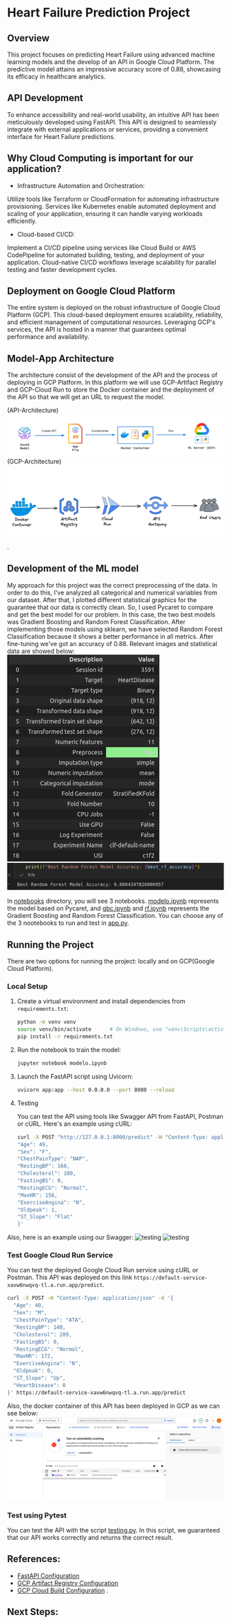 # Heart Failure Prediction Project

## Overview

This project focuses on predicting Heart Failure using advanced machine learning models and the develop of an API in Google Cloud Platform. The predictive model attains an impressive accuracy score of 0.88, showcasing its efficacy in healthcare analytics.

## API Development

To enhance accessibility and real-world usability, an intuitive API has been meticulously developed using FastAPI. This API is designed to seamlessly integrate with external applications or services, providing a convenient interface for Heart Failure predictions.

## Why Cloud Computing is important for our application?

- Infrastructure Automation and Orchestration:

Utilize tools like Terraform or CloudFormation for automating infrastructure provisioning. Services like Kubernetes enable automated deployment and scaling of your application, ensuring it can handle varying workloads efficiently.

- Cloud-based CI/CD: 

Implement a CI/CD pipeline using services like Cloud Build or AWS CodePipeline for automated building, testing, and deployment of your application. Cloud-native CI/CD workflows leverage scalability for parallel testing and faster development cycles.

## Deployment on Google Cloud Platform

The entire system is deployed on the robust infrastructure of Google Cloud Platform (GCP). This cloud-based deployment ensures scalability, reliability, and efficient management of computational resources. Leveraging GCP's services, the API is hosted in a manner that guarantees optimal performance and availability.

## Model-App Architecture
The architecture consist of the development of the API and the process of deploying in GCP Platform. In this platform we will use GCP-Artifact Registry and GCP-Cloud Run to store the Docker container and the deployment of the API so that we will get an URL to request the model.

(API-Architecture)
![arch1](images/arch1.PNG)
(GCP-Architecture)
![arch2](images/arch2.PNG).



## Development of the ML model

My approach for this project was the correct preprocessing of the data. In order to do this, I've analyzed all categorical and numerical variables from our dataset. After that, I plotted different statistical graphics for the guarantee that our data is correctly clean. So, I used Pycaret to compare and get the best model for our problem. In this case, the two best models was Gradient Boosting and Random Forest Classification. After implementing those models using sklearn, we have selected Random Forest Classification because it shows a better performance in all metrics. After fine-tuning we've got an accuracy of 0.88.
Relevant images and statistical data are showed below:
![testing](images/info1.png)
![accuracy](images/rf1.png)

In [notebooks](notebooks) directory, you will see 3 notebooks. [modelo.ipynb](notebooks/modelo.ipynb) represents the model based on Pycaret, and [gbc.ipynb](notebooks/gbc.ipynb) and [rf.ipynb](notebooks/rf.ipynb) represents the Gradient Boosting and Random Forest Classification. You can choose any of the 3 nootebooks to run and test in [app.py](app.py).
## Running the Project

There are two options for running the project: locally and on GCP(Google Cloud Platform).

### Local Setup

1. Create a virtual environment and install dependencies from `requirements.txt`:

   ```bash
   python -m venv venv
   source venv/bin/activate      # On Windows, use "venv\Scripts\activate"
   pip install -r requirements.txt

2. Run the notebook to train the model:
   ```bash
   jupyter notebook modelo.ipynb

3. Launch the FastAPI script using Uvicorn:
   ```bash
   uvicorn app:app --host 0.0.0.0 --port 8000 --reload
4. Testing

   You can test the API using tools like Swagger API from FastAPI, Postman or cURL. Here's an example using cURL:

   ```bash
   curl -X POST "http://127.0.0.1:8000/predict" -H "Content-Type: application/json" -d '{
   "Age": 49,
   "Sex": "F",
   "ChestPainType": "NAP",
   "RestingBP": 160,
   "Cholesterol": 180,
   "FastingBS": 0,
   "RestingECG": "Normal",
   "MaxHR": 156,
   "ExerciseAngina": "N",
   "Oldpeak": 1,
   "ST_Slope": "Flat"
   }'
Also, here is an example using our Swagger:
![testing](images/testing.png)
![testing](images/testing1.png)

### Test Google Cloud Run Service

You can test the deployed Google Cloud Run service using cURL or Postman. This API was deployed on this link `https://default-service-xavw6nwqvq-tl.a.run.app/predict`.

```bash
curl -X POST -H "Content-Type: application/json" -d '{
  "Age": 40,
  "Sex": "M",
  "ChestPainType": "ATA",
  "RestingBP": 140,
  "Cholesterol": 289,
  "FastingBS": 0,
  "RestingECG": "Normal",
  "MaxHR": 172,
  "ExerciseAngina": "N",
  "Oldpeak": 0,
  "ST_Slope": "Up",
  "HeartDisease": 0
}' https://default-service-xavw6nwqvq-tl.a.run.app/predict
 ```
Also, the docker container of this API has been deployed in GCP as we can see below:
![proof](images/proof.png)
### Test using Pytest

You can test the API with the script [testing.py](testing.py). In this script, we guaranteed that our API works correctly and returns the correct result.

## References:

- [FastAPI Configuration](https://fastapi.tiangolo.com/deployment/manually/)
- [GCP Artifact Registry Configuration](https://medium.com/@jeremypanjaitan/how-to-use-gcp-artifact-registry-24e6e39858ab)
- [GCP Cloud Build Configuration](https://medium.com/@williamwarley/guide-for-gcp-cloud-build-c2ea264a7f97) .

## Next Steps:

